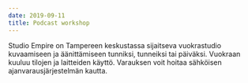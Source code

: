 ```yaml
---
date: 2019-09-11
title: Podcast workshop
---
```


Studio Empire on Tampereen keskustassa sijaitseva vuokrastudio kuvaamiseen ja äänittämiseen tunniksi, tunneiksi tai
päiväksi. Vuokraan kuuluu tilojen ja laitteiden käyttö. Varauksen voit hoitaa sähköisen ajanvarausjärjestelmän kautta.
​
